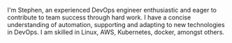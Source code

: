 I'm Stephen, an experienced DevOps engineer enthusiastic and eager to contribute to team success through hard work. I have a concise understanding of automation, supporting and adapting to new technologies in DevOps. I am skilled in Linux, AWS, Kubernetes, docker, amongst others.
